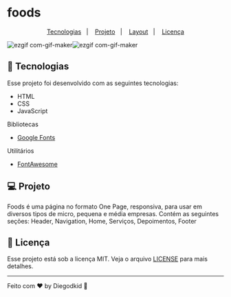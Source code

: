 # foods

<p align="center">
  <a href="#-tecnologias">Tecnologias</a>&nbsp;&nbsp;&nbsp;|&nbsp;&nbsp;&nbsp;
  <a href="#-projeto">Projeto</a>&nbsp;&nbsp;&nbsp;|&nbsp;&nbsp;&nbsp;
  <a href="#-layout">Layout</a>&nbsp;&nbsp;&nbsp;|&nbsp;&nbsp;&nbsp;
  <a href="#memo-licença">Licença</a>
</p>

![ezgif com-gif-maker](https://user-images.githubusercontent.com/90665510/156926549-4d000f95-2227-482a-b34a-9dc423468757.gif)![ezgif com-gif-maker](https://user-images.githubusercontent.com/90665510/156927287-fd92486a-b215-455c-8648-6d961098ff25.png)


## 🚀 Tecnologias

Esse projeto foi desenvolvido com as seguintes tecnologias:

- HTML
- CSS
- JavaScript

Bibliotecas

- [Google Fonts](https://fonts.google.com/)

Utilitários

- [FontAwesome](https://fontawesome.com/)

## 💻 Projeto

Foods é uma página no formato One Page, responsiva, para usar em diversos tipos de micro, pequena e média empresas. Contém as seguintes seções: Header, Navigation, Home, Serviços, Depoimentos, Footer

## 📝 Licença

Esse projeto está sob a licença MIT. Veja o arquivo [LICENSE](.github/LICENSE.md) para mais detalhes.

---

Feito com ♥ by Diegodkid :wave: 
